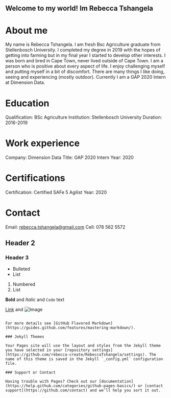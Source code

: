 ## Welcome to my world! Im Rebecca Tshangela

# About me 
My name is Rebecca Tshangela. I am fresh Bsc Agriculture graduate from Stellenbosch University. I completed my degree in 2019 with the hopes of getting into farming but in my final year I started to develop other interests. I was born and bred in Cape Town, never lived outside of Cape Town. I am a person who is positive about every aspect of life. I enjoy challenging myself and putting myself in a bit of discomfort. There are many things I like doing, seeing and experiencing (mostly outdoor). Currently I am a GAP 2020 Intern at Dimension Data. 
# Education 
Qualification: BSc Agriculture
Institution: Stellenbosch University
Duration: 2016-2019
# Work experience 
Company: Dimension Data
Title: GAP 2020 Intern
Year: 2020
# Certifications 
Certification: Certified SAFe 5 Agilist
Year: 2020
# Contact
Email: rebecca.tshangela@gmail.com
Cell: 078 562 5572
## Header 2
### Header 3

- Bulleted
- List

1. Numbered
2. List

**Bold** and _Italic_ and `Code` text

[Link](url) and ![Image](src)
```

For more details see [GitHub Flavored Markdown](https://guides.github.com/features/mastering-markdown/).

### Jekyll Themes

Your Pages site will use the layout and styles from the Jekyll theme you have selected in your [repository settings](https://github.com/rebecca-create/RebeccaTshangela/settings). The name of this theme is saved in the Jekyll `_config.yml` configuration file.

### Support or Contact

Having trouble with Pages? Check out our [documentation](https://help.github.com/categories/github-pages-basics/) or [contact support](https://github.com/contact) and we’ll help you sort it out.
